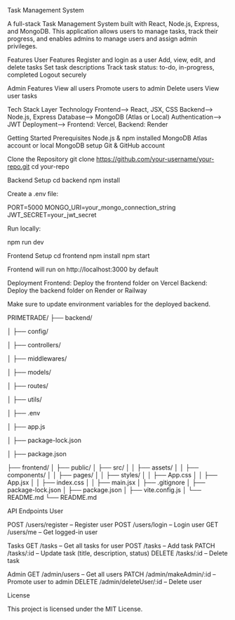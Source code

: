 Task Management System

A full-stack Task Management System built with React, Node.js, Express, and MongoDB. This application allows users to manage tasks, track their progress, and enables admins to manage users and assign admin privileges.

Features
User Features
Register and login as a user
Add, view, edit, and delete tasks
Set task descriptions
Track task status: to-do, in-progress, completed
Logout securely

Admin Features
View all users
Promote users to admin
Delete users
View user tasks

Tech Stack
Layer	Technology
Frontend-->	React, JSX, CSS
Backend-->	Node.js, Express
Database-->	MongoDB (Atlas or Local)
Authentication-->	JWT
Deployment-->	Frontend: Vercel, Backend: Render


Getting Started
Prerequisites
Node.js & npm installed
MongoDB Atlas account or local MongoDB setup
Git & GitHub account

Clone the Repository
git clone https://github.com/your-username/your-repo.git
cd your-repo

Backend Setup
cd backend
npm install


Create a .env file:

PORT=5000
MONGO_URI=your_mongo_connection_string
JWT_SECRET=your_jwt_secret


Run locally:

npm run dev

Frontend Setup
cd frontend
npm install
npm start


Frontend will run on http://localhost:3000 by default

Deployment
Frontend: Deploy the frontend folder on Vercel
Backend: Deploy the backend folder on Render or Railway

Make sure to update environment variables for the deployed backend.

PRIMETRADE/
├── backend/

│   ├── config/

│   ├── controllers/

│   ├── middlewares/

│   ├── models/

│   ├── routes/

│   ├── utils/

│   ├── .env

│   ├── app.js

│   ├── package-lock.json

│   ├── package.json

├── frontend/
│   ├── public/
│   ├── src/
│   │   ├── assets/
│   │   ├── components/
│   │   ├── pages/
│   │   ├── styles/
│   │   ├── App.css
│   │   ├── App.jsx
│   │   ├── index.css
│   │   ├── main.jsx
│   ├── .gitignore
│   ├── package-lock.json
│   ├── package.json
│   ├── vite.config.js
│   └── README.md
└── README.md


API Endpoints
User

POST /users/register – Register user
POST /users/login – Login user
GET /users/me – Get logged-in user

Tasks
GET /tasks – Get all tasks for user
POST /tasks – Add task
PATCH /tasks/:id – Update task (title, description, status)
DELETE /tasks/:id – Delete task

Admin
GET /admin/users – Get all users
PATCH /admin/makeAdmin/:id – Promote user to admin
DELETE /admin/deleteUser/:id – Delete user

License

This project is licensed under the MIT License.
